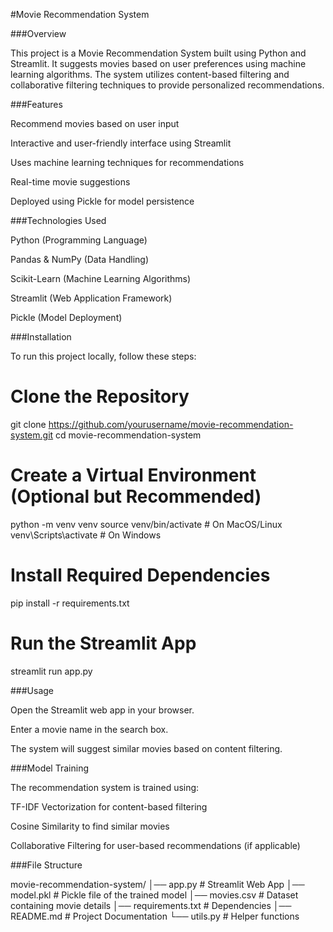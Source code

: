 #Movie Recommendation System

###Overview

This project is a Movie Recommendation System built using Python and Streamlit. It suggests movies based on user preferences using machine learning algorithms. The system utilizes content-based filtering and collaborative filtering techniques to provide personalized recommendations.

###Features

Recommend movies based on user input

Interactive and user-friendly interface using Streamlit

Uses machine learning techniques for recommendations

Real-time movie suggestions

Deployed using Pickle for model persistence

###Technologies Used

Python (Programming Language)

Pandas & NumPy (Data Handling)

Scikit-Learn (Machine Learning Algorithms)

Streamlit (Web Application Framework)

Pickle (Model Deployment)

###Installation

To run this project locally, follow these steps:

# Clone the Repository
git clone https://github.com/yourusername/movie-recommendation-system.git
cd movie-recommendation-system

# Create a Virtual Environment (Optional but Recommended)
python -m venv venv
source venv/bin/activate  # On MacOS/Linux
venv\Scripts\activate  # On Windows

# Install Required Dependencies
pip install -r requirements.txt

# Run the Streamlit App
streamlit run app.py

###Usage

Open the Streamlit web app in your browser.

Enter a movie name in the search box.

The system will suggest similar movies based on content filtering.

###Model Training

The recommendation system is trained using:

TF-IDF Vectorization for content-based filtering

Cosine Similarity to find similar movies

Collaborative Filtering for user-based recommendations (if applicable)

###File Structure

movie-recommendation-system/
│── app.py                  # Streamlit Web App
│── model.pkl               # Pickle file of the trained model
│── movies.csv              # Dataset containing movie details
│── requirements.txt        # Dependencies
│── README.md               # Project Documentation
└── utils.py                # Helper functions


